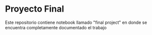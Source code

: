 # Proyecto Final

Este repositorio contiene notebook llamado "final project" en donde se encuentra completamente documentado el trabajo
